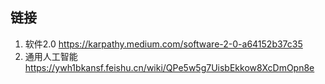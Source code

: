 ## 链接
1. 软件2.0 https://karpathy.medium.com/software-2-0-a64152b37c35
2. 通用人工智能 https://ywh1bkansf.feishu.cn/wiki/QPe5w5g7UisbEkkow8XcDmOpn8e